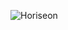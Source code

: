 



![Horiseon](https://user-images.githubusercontent.com/92065712/138261860-34bca506-0cd4-4fa7-ab5a-d3b5cefd413a.png)